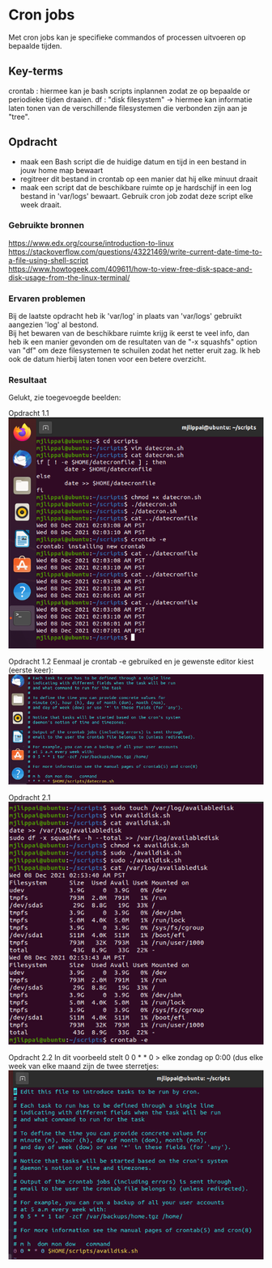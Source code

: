 # Cron jobs
Met cron jobs kan je specifieke commandos of processen uitvoeren op bepaalde tijden.

## Key-terms
crontab : hiermee kan je bash scripts inplannen zodat ze op bepaalde or periodieke tijden draaien.
df : "disk filesystem" -> hiermee kan informatie laten tonen van de verschillende filesystemen die verbonden zijn aan je "tree".

## Opdracht
- maak een Bash script die de huidige datum en tijd in een bestand in jouw home map bewaart
- regitreer dit bestand in crontab op een manier dat hij elke minuut draait
- maak een script dat de beschikbare ruimte op je hardschijf in een log bestand in 'var/logs' bewaart. Gebruik cron job zodat deze script elke week draait.

### Gebruikte bronnen
https://www.edx.org/course/introduction-to-linux  
https://stackoverflow.com/questions/43221469/write-current-date-time-to-a-file-using-shell-script  
https://www.howtogeek.com/409611/how-to-view-free-disk-space-and-disk-usage-from-the-linux-terminal/  

### Ervaren problemen
Bij de laatste opdracht heb ik 'var/log' in plaats van 'var/logs' gebruikt aangezien 'log' al bestond.  
Bij het bewaren van de beschikbare ruimte krijg ik eerst te veel info, dan heb ik een manier gevonden om de resultaten van de "-x squashfs" option van "df" om deze filesystemen te schuilen zodat het netter eruit zag. Ik heb ook de datum hierbij laten tonen voor een betere overzicht.


### Resultaat
Gelukt, zie toegevoegde beelden:

Opdracht 1.1  
![datecronscript](../00_includes/lnx-11op1.1.png)

Opdracht 1.2 Eenmaal je crontab -e gebruiked en je gewenste editor kiest (eerste keer):  
![cronjab](../00_includes/lnx-11op1.2.png)

Opdracht 2.1  
![availabledisk](../00_includes/lnx-11op2.1.png)

Opdracht 2.2  In dit voorbeeld stelt 0 0 * * 0 > elke zondag op 0:00 (dus elke week van elke maand zijn de twee sterretjes:  
![crontabavaildisk](../00_includes/lnx-11op2.2.png)
